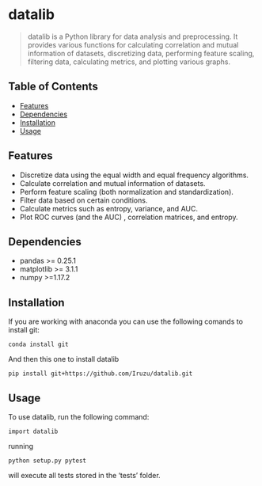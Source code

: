 # datalib
> datalib is a Python library for data analysis and preprocessing. It provides various functions for calculating correlation and mutual information of datasets, discretizing data, performing feature scaling, filtering data, calculating metrics, and plotting various graphs.

## Table of Contents
* [Features](#features)
* [Dependencies](#dependencies)
* [Installation](#installation)
* [Usage](#usage)
<!-- * [License](#license) -->

## Features

- Discretize data using the equal width and equal frequency algorithms.
- Calculate correlation and mutual information of datasets.
- Perform feature scaling (both normalization and standardization).
- Filter data based on certain conditions.
- Calculate metrics such as entropy, variance, and AUC.
- Plot ROC curves (and the AUC) , correlation matrices, and entropy.


## Dependencies

- pandas >= 0.25.1
- matplotlib >= 3.1.1
- numpy >=1.17.2

## Installation
If you are working with anaconda you can use the following comands to install git:

`conda install git`

And then this one to install datalib

`pip install git+https://github.com/Iruzu/datalib.git`

## Usage
To use datalib, run the following command:

`import datalib`

running

`python setup.py pytest`

will execute all tests stored in the ‘tests’ folder.
